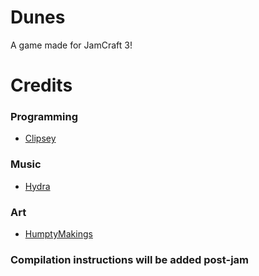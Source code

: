 # Dunes
A game made for JamCraft 3!

# Credits
### Programming
 * [Clipsey](https://twitter.com/Clipsey5)

### Music
 * [Hydra](https://twitter.com/Hydra_DnB)

### Art
 * [HumptyMakings](https://twitter.com/HumptyMakings)

### Compilation instructions will be added post-jam